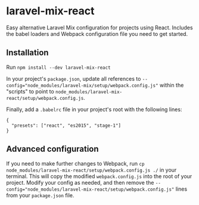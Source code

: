# laravel-mix-react
Easy alternative Laravel Mix configuration for projects using React. Includes the babel loaders and Webpack configuration file
you need to get started.

## Installation
Run `npm install --dev laravel-mix-react`

In your project's `package.json`, update all references to `--config="node_modules/laravel-mix/setup/webpack.config.js"` 
within the "scripts" to point to `node_modules/laravel-mix-react/setup/webpack.config.js`.

Finally, add a `.babelrc` file in your project's root with the following lines: 

```
{
  "presets": ["react", "es2015", "stage-1"]
}
```

## Advanced configuration

If you need to make further changes to Webpack, run `cp node_modules/laravel-mix-react/setup/webpack.config.js ./` in your 
terminal. This will copy the modified `webpack.config.js` into the root of your project. Modify your config as needed, and then
remove the `--config="node_modules/laravel-mix-react/setup/webpack.config.js"` lines from your `package.json` file. 

